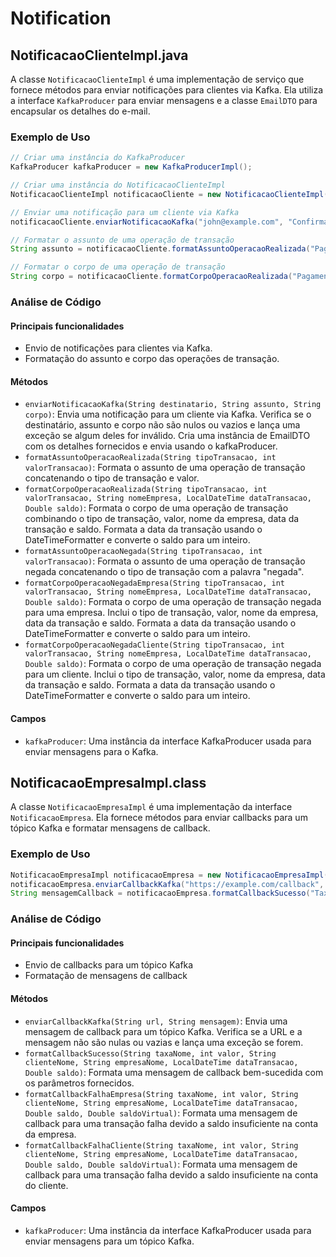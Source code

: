 # Notification

## NotificacaoClienteImpl.java

A classe `NotificacaoClienteImpl` é uma implementação de serviço que fornece métodos para enviar notificações para clientes via Kafka. Ela utiliza a interface `KafkaProducer` para enviar mensagens e a classe `EmailDTO` para encapsular os detalhes do e-mail.

### Exemplo de Uso

```java
// Criar uma instância do KafkaProducer
KafkaProducer kafkaProducer = new KafkaProducerImpl();

// Criar uma instância do NotificacaoClienteImpl
NotificacaoClienteImpl notificacaoCliente = new NotificacaoClienteImpl(kafkaProducer);

// Enviar uma notificação para um cliente via Kafka
notificacaoCliente.enviarNotificacaoKafka("john@example.com", "Confirmação de Pagamento", "Seu pagamento de $100 foi confirmado.");

// Formatar o assunto de uma operação de transação
String assunto = notificacaoCliente.formatAssuntoOperacaoRealizada("Pagamento", 100);

// Formatar o corpo de uma operação de transação
String corpo = notificacaoCliente.formatCorpoOperacaoRealizada("Pagamento", 100, "Empresa ABC", LocalDateTime.now(), 500.0);
```

### Análise de Código

#### Principais funcionalidades

- Envio de notificações para clientes via Kafka.
- Formatação do assunto e corpo das operações de transação.

#### Métodos

- `enviarNotificacaoKafka(String destinatario, String assunto, String corpo)`: Envia uma notificação para um cliente via Kafka. Verifica se o destinatário, assunto e corpo não são nulos ou vazios e lança uma exceção se algum deles for inválido. Cria uma instância de EmailDTO com os detalhes fornecidos e envia usando o kafkaProducer.
- `formatAssuntoOperacaoRealizada(String tipoTransacao, int valorTransacao)`: Formata o assunto de uma operação de transação concatenando o tipo de transação e valor.
- `formatCorpoOperacaoRealizada(String tipoTransacao, int valorTransacao, String nomeEmpresa, LocalDateTime dataTransacao, Double saldo)`: Formata o corpo de uma operação de transação combinando o tipo de transação, valor, nome da empresa, data da transação e saldo. Formata a data da transação usando o DateTimeFormatter e converte o saldo para um inteiro.
- `formatAssuntoOperacaoNegada(String tipoTransacao, int valorTransacao)`: Formata o assunto de uma operação de transação negada concatenando o tipo de transação com a palavra "negada".
- `formatCorpoOperacaoNegadaEmpresa(String tipoTransacao, int valorTransacao, String nomeEmpresa, LocalDateTime dataTransacao, Double saldo)`: Formata o corpo de uma operação de transação negada para uma empresa. Inclui o tipo de transação, valor, nome da empresa, data da transação e saldo. Formata a data da transação usando o DateTimeFormatter e converte o saldo para um inteiro.
- `formatCorpoOperacaoNegadaCliente(String tipoTransacao, int valorTransacao, String nomeEmpresa, LocalDateTime dataTransacao, Double saldo)`: Formata o corpo de uma operação de transação negada para um cliente. Inclui o tipo de transação, valor, nome da empresa, data da transação e saldo. Formata a data da transação usando o DateTimeFormatter e converte o saldo para um inteiro.

#### Campos

- `kafkaProducer`: Uma instância da interface KafkaProducer usada para enviar mensagens para o Kafka.

## NotificacaoEmpresaImpl.class

A classe `NotificacaoEmpresaImpl` é uma implementação da interface `NotificacaoEmpresa`. Ela fornece métodos para enviar callbacks para um tópico Kafka e formatar mensagens de callback.

### Exemplo de Uso

```java
NotificacaoEmpresaImpl notificacaoEmpresa = new NotificacaoEmpresaImpl(kafkaProducer);
notificacaoEmpresa.enviarCallbackKafka("https://example.com/callback", "Mensagem de Callback");
String mensagemCallback = notificacaoEmpresa.formatCallbackSucesso("Taxa 1", 100, "John Doe", "Empresa ABC", LocalDateTime.now(), 500.0);
```

### Análise de Código

#### Principais funcionalidades

- Envio de callbacks para um tópico Kafka
- Formatação de mensagens de callback

#### Métodos

- `enviarCallbackKafka(String url, String mensagem)`: Envia uma mensagem de callback para um tópico Kafka. Verifica se a URL e a mensagem não são nulas ou vazias e lança uma exceção se forem.
- `formatCallbackSucesso(String taxaNome, int valor, String clienteNome, String empresaNome, LocalDateTime dataTransacao, Double saldo)`: Formata uma mensagem de callback bem-sucedida com os parâmetros fornecidos.
- `formatCallbackFalhaEmpresa(String taxaNome, int valor, String clienteNome, String empresaNome, LocalDateTime dataTransacao, Double saldo, Double saldoVirtual)`: Formata uma mensagem de callback para uma transação falha devido a saldo insuficiente na conta da empresa.
- `formatCallbackFalhaCliente(String taxaNome, int valor, String clienteNome, String empresaNome, LocalDateTime dataTransacao, Double saldo, Double saldoVirtual)`: Formata uma mensagem de callback para uma transação falha devido a saldo insuficiente na conta do cliente.

#### Campos

- `kafkaProducer`: Uma instância da interface KafkaProducer usada para enviar mensagens para um tópico Kafka.